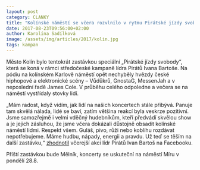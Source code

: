 ```yaml
---
layout: post
category: CLANKY
title: "Kolínské náměstí se včera rozvlnilo v rytmu Pirátské jízdy svobody"
date: 2017-08-23T09:56:00+02:00
author: Karolína Sadílková
image: /assets/img/articles/2017/kolin.jpg
tags: kampan
---
```


Město Kolín bylo tentokrát zastávkou speciální „Pirátské jízdy svobody“, která se koná v rámci středočeské kampaně lídra Pirátů Ivana Bartoše. Na pódiu na kolínském Karlově náměstí opět nechyběly hvězdy české hiphopové a elektronické scény – Vůdůkrů, GnostaG, MessenJah a v neposlední řadě James Cole. V průběhu celého odpoledne a večera se na náměstí vystřídaly stovky lidí.
 
„Mám radost, když vidím, jak lidí na našich koncertech stále přibývá. Panuje tam skvělá nálada, lidé se baví, zatím většina reakcí byla veskrze pozitivní. Jsme samozřejmě i velmi vděčný hudebníkům, kteří předvádí skvělou show a je jejich zásluhou, že jsme včera dokázali důstojně obsadit kolínské náměstí lidmi. Respekt všem. Guláš, pivo, růži nebo koblihu rozdávat nepotřebujeme. Máme hudbu, nápady, energii a pravdu. Už teď se těším na další zastávku,“ [zhodnotil](https://www.facebook.com/groups/PirateFreeRide2017/permalink/260060857836491/.) včerejší akci lídr Pirátů Ivan Bartoš na Facebooku.

Příští zastávkou bude Mělník, koncerty se uskuteční na náměstí Míru v pondělí 28.8.
 
